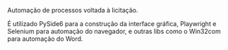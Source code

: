 Automação de processos voltada à licitação.

É utilizado PySide6 para a construção da interface gráfica, Playwright e Selenium para automação do navegador, e outras libs como o Win32com para automação do Word.
